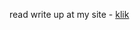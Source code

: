 read write up at my site - [klik](https://abdullahnz.github.io/writeup/hackerclass/2020/08/18/compfest-12-hacker-class.html)
